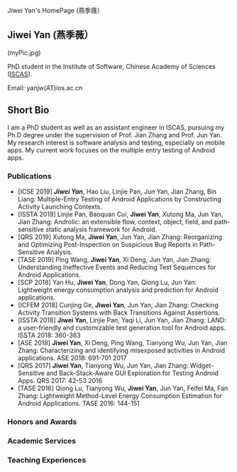 Jiwei Yan's HomePage (燕季薇）

## Jiwei Yan (燕季薇）
(myPic.jpg)

PhD student in the Institute of Software, Chinese Academy of Sciences ([ISCAS](http://www.iscas.ac.cn/)).

Email: yanjw(AT)ios.ac.cn


## Short Bio
I am a PhD student as well as an assistant engineer in ISCAS, pursuing my Ph.D degree under the supervision of Prof. Jian Zhang and Prof. Jun Yan.
My research interest is software analysis and testing, especially on mobile apps. 
My current work focuses on the multiple entry testing of Android apps.

### Publications
* \[ICSE 2019\] ***Jiwei Yan***, Hao Liu, Linjie Pan, Jun Yan, Jian Zhang, Bin Liang:
Multiple-Entry Testing of Android Applications by Constructing Activity Launching Contexts.
* \[ISSTA 2019\] Linjie Pan, Baoquan Cui, **Jiwei Yan**, Xutong Ma, Jun Yan, Jian Zhang:
Androlic: an extensible flow, context, object, field, and path-sensitive static analysis framework for Android. 
* \[QRS 2019\] Xutong Ma, **Jiwei Yan**, Jun Yan, Jian Zhang:
Reorganizing and Optimizing Post-Inspection on Suspicious Bug Reports in Path-Sensitive Analysis.
* \[TASE 2019\] Ping Wang, **Jiwei Yan**, Xi Deng, Jun Yan, Jian Zhang:
Understanding Ineffective Events and Reducing Test Sequences for Android Applications.
* \[SCP 2018\] Yan Hu, **Jiwei Yan**, Dong Yan, Qiong Lu, Jun Yan:
Lightweight energy consumption analysis and prediction for Android applications. 
* \[ICFEM 2018\] Cunjing Ge, **Jiwei Yan**, Jun Yan, Jian Zhang:
Checking Activity Transition Systems with Back Transitions Against Assertions. 
* \[ISSTA 2018\] **Jiwei Yan**, Linjie Pan, Yaqi Li, Jun Yan, Jian Zhang:
LAND: a user-friendly and customizable test generation tool for Android apps. ISSTA 2018: 360-363
* \[ASE 2018\] **Jiwei Yan**, Xi Deng, Ping Wang, Tianyong Wu, Jun Yan, Jian Zhang:
Characterizing and identifying misexposed activities in Android applications. ASE 2018: 691-701
2017
* \[QRS 2017\] **Jiwei Yan**, Tianyong Wu, Jun Yan, Jian Zhang:
Widget-Sensitive and Back-Stack-Aware GUI Exploration for Testing Android Apps. QRS 2017: 42-53
2016
* \[TASE 2016\] Qiong Lu, Tianyong Wu, **Jiwei Yan**, Jun Yan, Feifei Ma, Fan Zhang:
Lightweight Method-Level Energy Consumption Estimation for Android Applications. TASE 2016: 144-151

### Honors and Awards 

### Academic Services 

### Teaching Experiences


